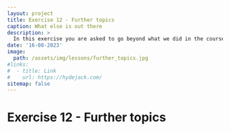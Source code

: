 ```yaml
---
layout: project
title: Exercise 12 - Further topics
caption: What else is out there
description: >
  In this exercise you are asked to go beyond what we did in the course and explore what other things there are out there in the field of structural bioinformatics.
date: '16-08-2023'
image: 
  path: /assets/img/lessons/further_topics.jpg
#links:
#  - title: Link
#    url: https://hydejack.com/
sitemap: false
---
```


# Exercise 12 - Further topics




